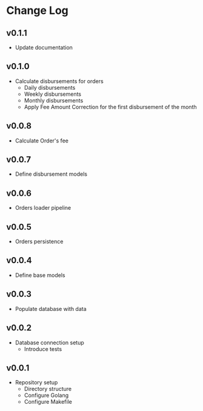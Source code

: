 # Change Log

## v0.1.1
- Update documentation

## v0.1.0
- Calculate disbursements for orders
  - Daily disbursements
  - Weekly disbursements
  - Monthly disbursements
  - Apply Fee Amount Correction for the first disbursement of the month

## v0.0.8
- Calculate Order's fee

## v0.0.7
- Define disbursement models

## v0.0.6
- Orders loader pipeline

## v0.0.5
- Orders persistence

## v0.0.4
- Define base models

## v0.0.3
- Populate database with data

## v0.0.2

- Database connection setup
  - Introduce tests

## v0.0.1

- Repository setup
  - Directory structure
  - Configure Golang
  - Configure Makefile
